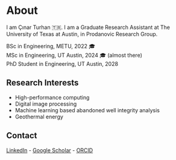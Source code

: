 # About
I am Çınar Turhan 🇹🇷. I am a Graduate Research Assistant at The University of Texas at Austin, in Prodanovic Research Group.

BSc in Engineering, METU, 2022 🎓 <br>
MSc in Engineering, UT Austin, 2024 🎓 (almost there) <br>
PhD Student in Engineering, UT Austin, 2028 <br>

## Research Interests
* High-performance computing
* Digital image processing
* Machine learning based abandoned well integrity analysis
* Geothermal energy

## Contact
[LinkedIn](linkedin.com/in/cinarturhan/)  - [Google Scholar](https://scholar.google.com/citations?hl=en&user=wVyScrYAAAAJ) - [ORCID](https://orcid.org/0000-0003-2533-7016)
